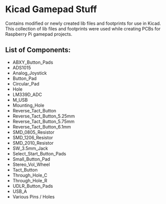 # Kicad Gamepad Stuff

Contains modified or newly created lib files and footprints for use in Kicad.
This collection of lib files and footprints were used while creating PCBs for Raspberry Pi gamepad projects.

## List of Components:

- ABXY_Button_Pads
- ADS1015
- Analog_Joystick
- Button_Pad
- Circular_Pad
- Hole
- LM339D_ADC
- M_USB
- Mounting_Hole
- Reverse_Tact_Button
- Reverse_Tact_Button_5.25mm
- Reverse_Tact_Button_5.75mm
- Reverse_Tact_Button_6.1mm
- SMD_0805_Resistor
- SMD_1206_Resistor
- SMD_2010_Resistor
- SW_3.5mm_Jack
- Select_Start_Button_Pads
- Small_Button_Pad
- Stereo_Vol_Wheel
- Tact_Button
- Through_Hole_C
- Through_Hole_R
- UDLR_Button_Pads
- USB_A
- Various Pins / Holes